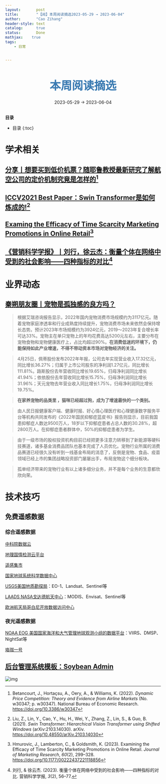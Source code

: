 ```yaml
---
layout:       post
title:        "【阅】本周阅读摘选2023-05-29 → 2023-06-04"
author:       "Cao Zihang"
header-style: text
catalog:      true
status:		  Done
mathjax: 	true
tags:
    - 日常


---
```


<center style="margin-bottom: 20px; margin-top: 50px"><font color="#3879B1" style="line-height: 1.4;font-weight: 700;font-size: 36px;box-sizing: border-box; ">本周阅读摘选</font></center>

<center style=" margin-bottom: 30px;">2023-05-29 → 2023-06-04</center>

<font style="font-weight: bold;">目录</font>

* 目录
{:toc}

# 学术相关

## [分享丨想要买到低价机票？随耶鲁教授最新研究了解航空公司的定价机制究竟是怎样的](https://insights.som.yale.edu/insights/is-dynamic-airline-pricing-costing-us)[^1]



## [ICCV2021 Best Paper：Swin Transformer是如何炼成的!](https://mp.weixin.qq.com/s/d81sZA9nfUnR2r1k2l3KRA)[^2]



## [Examing the Efficacy of  Time Scarcity Marketing Promotions in Online Retail](https://mp.weixin.qq.com/s/269rIDOGoF4YD0CEuBkNRg)[^3]



## [《营销科学学报》丨刘行，徐云杰：衡量个体在网络中受到的社会影响——四种指标的对比](https://mp.weixin.qq.com/s/HI-ZpK_7V6Y-XMaIZsrwTw)[^4]



# 业界动态

## [秦朔朋友圈丨宠物是孤独感的良方吗？](https://mp.weixin.qq.com/s/TyKo7Foe-6iimL8bIPGvbw)

> 根据艾瑞咨询报告显示，2022年国内宠物消费市场规模约为3117亿元。随着宠物家庭渗透率和行业成熟度持续提升，宠物消费市场未来依然会保持增长态势。预计2023年市场规模约为3924亿元，2019～2023年复合增长率可达33%。宠物主在单只宠物上的年均花费高达5200元左右，主要分布在宠物食物和宠物健康医疗上，占比均超过90%。**在消费低迷的环境下，仍能保持如此产业增速，不得不带动资本市场对宠物经济的关注。**

> 4月25日，佩蒂股份发布2022年年报，公司去年实现营业收入17.32亿元，同比增长36.27%；归属于上市公司股东的净利润1.27亿元，同比增长111.81%。路斯股份去年营收同比增长19.65%，归母净利润同比增长41.94%；依依股份去年营收同比增长15.75%，归母净利润同比增长31.96%；天元宠物去年营业收入同比增长1.75%，归母净利润同比增长19.75%。

> **在家养宠物的品类里 ，猫咪已经超过狗，成为了增速最快的一个类别。**

> 由人民日报健康客户端、健康时报、好心情心理医疗和心理健康数字服务平台等机构共同发布的《2022年国民抑郁症蓝皮书》报告则显示，目前我国患抑郁症人数达9500万人，18岁以下抑郁症患者占总人数的30.28%，超2800万人。在抑郁症患者群体中，50%的抑郁症患者为学生。

> 由于一级市场的股权投资机构目前已经把更多注意力转移到了新能源等硬科技赛道，诸多基金消费品团队也基本完成了人员优化。宠物行业所属的消费品赛道已经很久没有听到一线基金布局的消息了，反倒是宠物、食品、疫苗领域已经上市的集团战略投资部门屡屡出手，布局宠物这个细分板块。

> 孤单经济带来的宠物行业有以上诸多细分业务，并不是每个业务的生意都欣欣向荣。

# 技术技巧

## 免费遥感数据

### 综合遥感数据

[中科院数据云](http://www.csdb.cn/)

[地理国情检测云平台](http://www.dsac.cn/)

[遥感集市](http://www.rscloudmart.com/)

[国家地球系统科学数据中心](http://www.geodata.cn/thematicView/GLASS.html)

[USGS美国地质勘探局](https://glovis.usgs.gov/)：EO-1、Landsat、Sentinel等

[LAADS NASA戈达德航天中心](https://ladsweb.modaps.eosdis.nasa.gov/)：MODIS、Envisat、Sentinel等

[欧洲航天局哥白尼开放数据访问中心](https://scihub.copernicus.eu/dhus/#/home)

### 夜光遥感数据

[NOAA EOG 美国国家海洋和大气管理地球观测小组的数据平台](https://ngdc.noaa.gov/eog/index.html)：VIIRS、DMSP、NightSat等

[珞珈一号](http://59.175.109.173:8888/app/login.html)

## [后台管理系统模板：Soybean Admin](https://github.com/honghuangdc/soybean-admin)

![img](https://img.czhread.asia/img/202306181139160.png)

[^1]:Betancourt, J., Hortaçsu, A., Oery, A., & Williams, K. (2022). *Dynamic Price Competition: Theory and Evidence from Airline Markets* (No. w30347; p. w30347). National Bureau of Economic Research. https://doi.org/10.3386/w30347
[^2]: Liu, Z., Lin, Y., Cao, Y., Hu, H., Wei, Y., Zhang, Z., Lin, S., & Guo, B. (2021). *Swin Transformer: Hierarchical Vision Transformer using Shifted Windows* (arXiv:2103.14030). arXiv. https://doi.org/10.48550/arXiv.2103.14030
[^3]: Hmurovic, J., Lamberton, C., & Goldsmith, K. (2023). Examining the Efficacy of Time Scarcity Marketing Promotions in Online Retail. *Journal of Marketing Research*, *60*(2), 299–328. https://doi.org/10.1177/00222437221118856

[^4]: 刘行, & 徐云杰. (2023). 衡量个体在网络中受到的社会影响——四种指标的对比. 营销科学学报, *3*(2), 56–77.
